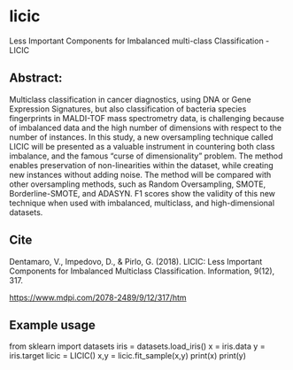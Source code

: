 # licic
Less Important Components for Imbalanced multi-class Classification - LICIC
## Abstract: 
Multiclass classification in cancer diagnostics, using DNA or Gene Expression Signatures, but also classification of bacteria species fingerprints in MALDI-TOF mass spectrometry data, is challenging because of imbalanced data and the high number of dimensions with respect to the number of instances. In this study, a new oversampling technique called LICIC will be presented as a valuable instrument in countering both class imbalance, and the famous “curse of dimensionality” problem. The method enables preservation of non-linearities within the dataset, while creating new instances without adding noise. The method will be compared with other oversampling methods, such as Random Oversampling, SMOTE, Borderline-SMOTE, and ADASYN. F1 scores show the validity of this new technique when used with imbalanced, multiclass, and high-dimensional datasets.

## Cite

Dentamaro, V., Impedovo, D., & Pirlo, G. (2018). LICIC: Less Important Components for Imbalanced Multiclass Classification. Information, 9(12), 317.

https://www.mdpi.com/2078-2489/9/12/317/htm

## Example usage
 from sklearn import datasets
 iris = datasets.load_iris()
 x = iris.data
 y = iris.target
 licic = LICIC()
 x,y = licic.fit_sample(x,y)
 print(x)
 print(y)
